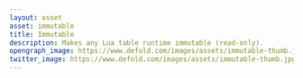```yaml
---
layout: asset
asset: immutable
title: Immutable
description: Makes any Lua table runtime immutable (read-only).
opengraph_image: https://www.defold.com/images/assets/immutable-thumb.jpg
twitter_image: https://www.defold.com/images/assets/immutable-thumb.jpg
---
```

